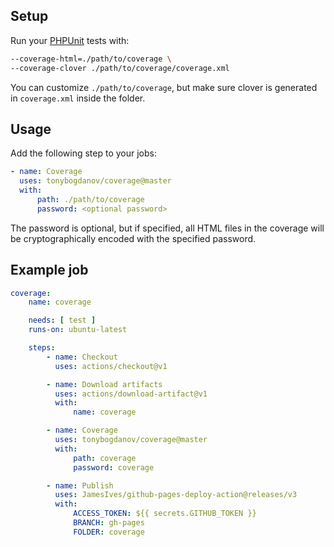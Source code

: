 ## Setup

Run your [PHPUnit](https://phpunit.de/) tests with:

```bash
--coverage-html=./path/to/coverage \
--coverage-clover ./path/to/coverage/coverage.xml
```

You can customize `./path/to/coverage`, but make sure clover is generated in `coverage.xml`
inside the folder.

## Usage

Add the following step to your jobs:

```yaml
- name: Coverage
  uses: tonybogdanov/coverage@master
  with:
      path: ./path/to/coverage
      password: <optional password>
```

The password is optional, but if specified, all HTML files in the coverage will be
cryptographically encoded with the specified password.

## Example job

```yaml
coverage:
    name: coverage

    needs: [ test ]
    runs-on: ubuntu-latest

    steps:
        - name: Checkout
          uses: actions/checkout@v1

        - name: Download artifacts
          uses: actions/download-artifact@v1
          with:
              name: coverage

        - name: Coverage
          uses: tonybogdanov/coverage@master
          with:
              path: coverage
              password: coverage

        - name: Publish
          uses: JamesIves/github-pages-deploy-action@releases/v3
          with:
              ACCESS_TOKEN: ${{ secrets.GITHUB_TOKEN }}
              BRANCH: gh-pages
              FOLDER: coverage
```
